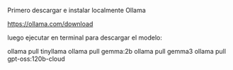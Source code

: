 Primero descargar e instalar localmente Ollama

https://ollama.com/download

luego ejecutar en terminal para descargar el modelo:

ollama pull tinyllama
ollama pull gemma:2b
ollama pull gemma3
ollama pull gpt-oss:120b-cloud